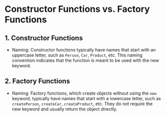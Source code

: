 # Constructor Functions vs. Factory Functions

## 1. Constructor Functions

- Naming: Constructor functions typically have names that start with an uppercase letter, such as `Person`, `Car`, `Product`, etc. This naming convention indicates that the function is meant to be used with the new keyword.

## 2. Factory Functions

- Naming: Factory functions, which create objects without using the `new` keyword, typically have names that start with a lowercase letter, such as `createPerson`, `createCar`, `createProduct`, etc. They do not require the new keyword and usually return the object directly.
